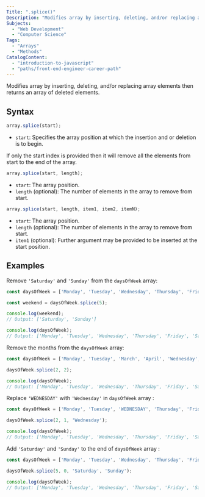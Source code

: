 ```yaml
---
Title: ".splice()"
Description: "Modifies array by inserting, deleting, and/or replacing array elements then returns an array of deleted elements."
Subjects:
  - "Web Development"
  - "Computer Science"
Tags:
  - "Arrays"
  - "Methods"
CatalogContent:
  - "introduction-to-javascript"
  - "paths/front-end-engineer-career-path"
---
```




Modifies array by inserting, deleting, and/or replacing array elements then returns an array of deleted elements.

## Syntax

```js
array.splice(start);
```

- `start`: Specifies the array position at which the insertion and or deletion is to begin. 

If only the start index is provided then it will remove all the elements from start to the end of the array.

```js
array.splice(start, length);
```

- `start`: The array position.
- `length` (optional): The number of elements in the array to remove from start.

```js
array.splice(start, length, item1, item2, itemN);
```

- `start`: The array position.
- `length` (optional): The number of elements in the array to remove from start.
- `item1` (optional): Further argument may be provided to be inserted at the start position.

## Examples

Remove `'Saturday'` and `'Sunday'` from the `daysOfWeek` array:

```js
const daysOfWeek = ['Monday', 'Tuesday', 'Wednesday', 'Thursday', 'Friday', 'Saturday', 'Sunday'];

const weekend = daysOfWeek.splice(5);

console.log(weekend);
// Output: ['Saturday', 'Sunday']

console.log(daysOfWeek);
// Output: ['Monday', 'Tuesday', 'Wednesday', 'Thursday', 'Friday', 'Saturday', 'Sunday']
```

Remove the months from the `daysOfWeek` array:

```js
const daysOfWeek = ['Monday', 'Tuesday', 'March', 'April', 'Wednesday', 'Thursday', 'Friday', 'Saturday', 'Sunday'];

daysOfWeek.splice(2, 2);

console.log(daysOfWeek);
// Output: ['Monday', 'Tuesday', 'Wednesday', 'Thursday', 'Friday', 'Saturday', 'Sunday']
```

Replace `'WEDNESDAY'` with `'Wednesday'` in `daysOfWeek` array :

```js
const daysOfWeek = ['Monday', 'Tuesday', 'WEDNESDAY', 'Thursday', 'Friday', 'Saturday', 'Sunday'];

daysOfWeek.splice(2, 1, 'Wednesday');

console.log(daysOfWeek);
// Output: ['Monday', 'Tuesday', 'Wednesday', 'Thursday', 'Friday', 'Saturday', 'Sunday']
```

Add `'Saturday'` and `'Sunday'` to the end of `daysOfWeek` array :

```js
const daysOfWeek = ['Monday', 'Tuesday', 'Wednesday', 'Thursday', 'Friday'];

daysOfWeek.splice(5, 0, 'Saturday', 'Sunday');

console.log(daysOfWeek);
// Output: ['Monday', 'Tuesday', 'Wednesday', 'Thursday', 'Friday', 'Saturday', 'Sunday']
```
